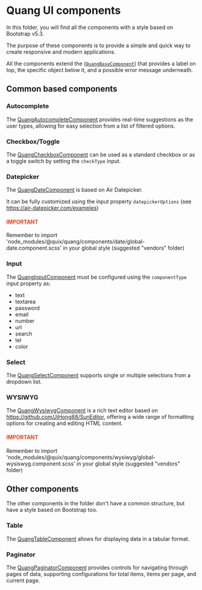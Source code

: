 # Quang UI components

In this folder, you will find all the components with a style based on Bootstrap v5.3.

The purpose of these components is to provide a simple and quick way to create responsive and modern applications.

All the components extend the ([`QuangBaseComponent`](shared/quang-base-component.directive.ts))
that provides a label on top, the specific object below it, and a possible error message underneath.

## Common based components

### Autocomplete

The [QuangAutocompleteComponent](autocomplete/autocomplete.component.ts) provides real-time
suggestions as the user types, allowing for easy selection from a list of filtered options.

### Checkbox/Toggle

The [QuangCheckboxComponent](checkbox/checkbox.component.ts) can be used as a standard checkbox or as a toggle switch by setting the `checkType` input.

### Datepicker

The [QuangDateComponent](date/date.component.ts) is based on Air Datepicker.

It can be fully customized using the input property `datepickerOptions` (see https://air-datepicker.com/examples)

<h4 style="color:#f03c15">IMPORTANT</h4>

Remember to import 'node_modules/@quix/quang/components/date/global-date.component.scss' in your global style (suggested "vendors" folder)

### Input

The [QuangInputComponent](input/input.component.ts) must be configured using the `componentType` input property as:
* text
* textarea
* password
* email
* number
* url
* search
* tel
* color

### Select

The [QuangSelectComponent](select/select.component.ts) supports single or multiple selections from a dropdown list.

### WYSIWYG

The [QuangWysiwygComponent](wysiwyg/wysiwyg.component.ts) is a rich text editor based on https://github.com/JiHong88/SunEditor, offering a wide range of formatting options
for creating and editing HTML content.

<h4 style="color:#f03c15">IMPORTANT</h4>

Remember to import 'node_modules/@quix/quang/components/wysiwyg/global-wysiswyg.component.scss' in your global style (suggested "vendors" folder)

## Other components

The other components in the folder don't have a common structure, but have a style based on Bootstrap too.

### Table

The [QuangTableComponent](table/table.component.ts) allows for displaying data in a tabular format.

### Paginator

The [QuangPaginatorComponent](paginator/paginator.component.ts) provides controls for navigating through pages of data, supporting configurations
for total items, items per page, and current page.
